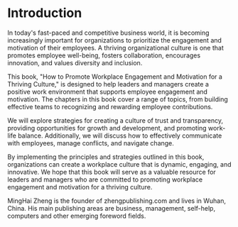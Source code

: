 # Introduction

In today's fast-paced and competitive business world, it is becoming increasingly important for organizations to prioritize the engagement and motivation of their employees. A thriving organizational culture is one that promotes employee well-being, fosters collaboration, encourages innovation, and values diversity and inclusion.

This book, "How to Promote Workplace Engagement and Motivation for a Thriving Culture," is designed to help leaders and managers create a positive work environment that supports employee engagement and motivation. The chapters in this book cover a range of topics, from building effective teams to recognizing and rewarding employee contributions.

We will explore strategies for creating a culture of trust and transparency, providing opportunities for growth and development, and promoting work-life balance. Additionally, we will discuss how to effectively communicate with employees, manage conflicts, and navigate change.

By implementing the principles and strategies outlined in this book, organizations can create a workplace culture that is dynamic, engaging, and innovative. We hope that this book will serve as a valuable resource for leaders and managers who are committed to promoting workplace engagement and motivation for a thriving culture.

MingHai Zheng is the founder of zhengpublishing.com and lives in Wuhan, China. His main publishing areas are business, management, self-help, computers and other emerging foreword fields.

